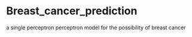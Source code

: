 # Breast_cancer_prediction
a single perceptron perceptron model for the possibility of breast cancer
